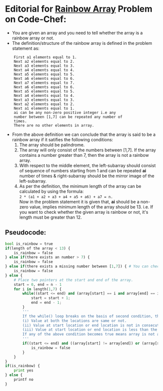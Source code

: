 # Editorial for [Rainbow Array](https://www.codechef.com/problems/RAINBOWA) Problem on Code-Chef:  

*   You are given an array and you need to tell       whether the array is a rainbow array or not.
*   The definition/structure of the rainbow array is defined        in the problem statement as:  
```
    First a1 elements equal to 1.  
    Next a2 elements equal to 2.  
    Next a3 elements equal to 3.  
    Next a4 elements equal to 4.  
    Next a5 elements equal to 5.  
    Next a6 elements equal to 6.  
    Next a7 elements equal to 7.  
    Next a6 elements equal to 6.  
    Next a5 elements equal to 5.  
    Next a4 elements equal to 4.  
    Next a3 elements equal to 3.  
    Next a2 elements equal to 2.  
    Next a1 elements equal to 1.  
    ai can be any non-zero positive integer i.e any 
    number between [1,7] can be repeated any number of 
    times.  
    There are no other elements in array.
```

*   From the above definition we can conclude that the array is said to be a rainbow array if it satifies the following conditions:  
    1.  The array should be palindrome.  
    2.  The array will only consist of the numbers between [1,7]. If the array contains a number greater than 7, then the array is not a rainbow array.  
    3.  With respect to the middle element, the left-subarray should consist of sequence of numbers starting from 1 and can be repeated **ai** number of times & right-subarray should be the mirror image of the left-subarray.
    4.  As per the definition, the minimum length of the array can be calculated by using the formula:  
        `2 * (a1 + a2 + a3 + a4 + a5 + a6) + a7 = n.`   
        Now in the problem statement it is given that, **ai** should be a non-zero value, implies minimum length of the array should be 13. i.e. If you want to check whether the given array is rainbow or not, it's length must be greater than 12.

## Pseudocode:  
``` python
bool is_rainbow = true
if(length of the array < 13) {
    is_rainbow = false
} else if(there exists an number > 7) {
    is_rainbow = false
} else if(there exists a missing number between [1,7]) { # You can check it by creating a separate array which store the frequency of numbers in the range [1,7].
    is_rainbow = false
} else {
    # Place two pointers at the start and end of the array.
    start = 0, end = n - 1
    for i in length(1,7) {
        while((start <= end) and (array[start] == i and array[end] == i)) {
            start = start + 1;
            end = end - 1;
        }
        '''
        If the while() loop breaks on the basis of second condition, then you will check for the following scenarios:
        (i) Value at both the locations are same or not.
        (ii) Value at start location or end location is not in consecutive with its previous value.
        (iii) Value at start location or end location is less than the current value of 'i'
        If any of the above condition becomes true means array is not a rainbow array.
        '''
        if((start <= end) and ((array[start] != array[end]) or (array[start] > (i + 1)) or (array[end] > (i + 1)) or (array[start] < i) or array[end] < i)) {
            is_rainbow = false
        }
    }
}
if(is_rainbow) {
    print yes
} else {
    printf no
}
```
